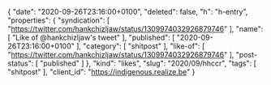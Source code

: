 {
  "date": "2020-09-26T23:16:00+0100",
  "deleted": false,
  "h": "h-entry",
  "properties": {
    "syndication": [
      "https://twitter.com/hankchizljaw/status/1309974032926879746"
    ],
    "name": [
      "Like of @hankchizljaw's tweet"
    ],
    "published": [
      "2020-09-26T23:16:00+0100"
    ],
    "category": [
      "shitpost"
    ],
    "like-of": [
      "https://twitter.com/hankchizljaw/status/1309974032926879746"
    ],
    "post-status": [
      "published"
    ]
  },
  "kind": "likes",
  "slug": "2020/09/hhccr",
  "tags": [
    "shitpost"
  ],
  "client_id": "https://indigenous.realize.be"
}
